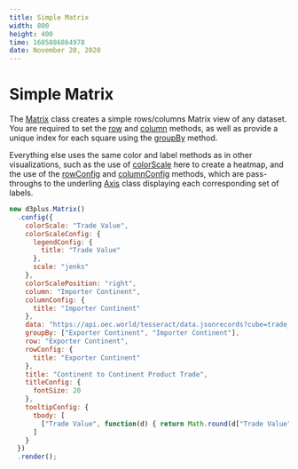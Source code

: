 ```yaml
---
title: Simple Matrix
width: 800
height: 400
time: 1605886864978
date: November 20, 2020
---
```


# Simple Matrix

The [Matrix](http://d3plus.org/docs/#Matrix) class creates a simple rows/columns Matrix view of any dataset. You are required to set the [row](http://d3plus.org/docs/#Matrix.row) and [column](http://d3plus.org/docs/#Matrix.column) methods, as well as provide a unique index for each square using the [groupBy](http://d3plus.org/docs/#Viz.groupBy) method.

Everything else uses the same color and label methods as in other visualizations, such as the use of [colorScale](http://d3plus.org/docs/#Viz.colorScale) here to create a heatmap, and the use of the [rowConfig](http://d3plus.org/docs/#Matrix.rowConfig) and [columnConfig](http://d3plus.org/docs/#Matrix.columnConfig) methods, which are pass-throughs to the underling [Axis](http://d3plus.org/docs/#Axis) class displaying each corresponding set of labels.

```js
new d3plus.Matrix()
  .config({
    colorScale: "Trade Value",
    colorScaleConfig: {
      legendConfig: {
        title: "Trade Value"
      },
      scale: "jenks"
    },
    colorScalePosition: "right",
    column: "Importer Continent",
    columnConfig: {
      title: "Importer Continent"
    },
    data: "https://api.oec.world/tesseract/data.jsonrecords?cube=trade_i_baci_a_17&drilldowns=Year,Exporter+Continent,Importer+Continent&measures=Trade+Value&Year=2018",
    groupBy: ["Exporter Continent", "Importer Continent"],
    row: "Exporter Continent",
    rowConfig: {
      title: "Exporter Continent"
    },
    title: "Continent to Continent Product Trade",
    titleConfig: {
      fontSize: 20
    },
    tooltipConfig: {
      tbody: [
        ["Trade Value", function(d) { return Math.round(d["Trade Value"]) }]
      ]
    }
  })
  .render();
```
